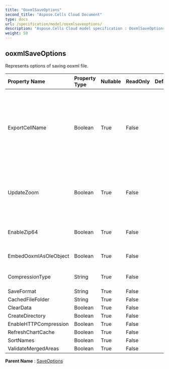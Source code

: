 ```yaml
---
title: "OoxmlSaveOptions"
second_title: "Aspose.Cells Cloud Document"
type: docs
url: /specification/model/ooxmlsaveoptions/
description: "Aspose.Cells Cloud model specification : OoxmlSaveOptions. Effortlessly handle Excel and other spreadsheet documents with features like opening, generating, editing, splitting, merging, comparing, and converting."
weight: 50
---
```


## **ooxmlSaveOptions**

Represents options of saving ooxml file. 

| Property Name | Property Type | Nullable |  ReadOnly | DefaultValue | Description | 
| :- | :- | :- |:- |  :- | :- |
| ExportCellName | Boolean | True |  False |  | Indicates if export cell name to Excel2007 .xlsx (.xlsm, .xltx, .xltm) file.               If the output file may be accessed by SQL Server DTS, this value must be               true.  Setting the value to false will highly increase the performance and               reduce the file size when creating large file.  Default value is false. |  
| UpdateZoom | Boolean | True |  False |  | Indicates whether update scaling factor before saving the file if the PageSetup.FitToPagesWide and PageSetup.FitToPagesTall properties control how the worksheet is scaled. |  
| EnableZip64 | Boolean | True |  False |  | Always use ZIP64 extensions when writing zip archives, even when unnecessary. |  
| EmbedOoxmlAsOleObject | Boolean | True |  False |  | Indicates whether embedding Ooxml files of OleObject as ole object. |  
| CompressionType | String | True |  False |  | Gets and sets the compression type for ooxml file. |  
| SaveFormat | String | True |  False |  |  |  
| CachedFileFolder | String | True |  False |  |  |  
| ClearData | Boolean | True |  False |  |  |  
| CreateDirectory | Boolean | True |  False |  |  |  
| EnableHTTPCompression | Boolean | True |  False |  |  |  
| RefreshChartCache | Boolean | True |  False |  |  |  
| SortNames | Boolean | True |  False |  |  |  
| ValidateMergedAreas | Boolean | True |  False |  |  |  

**Parent Name** : [SaveOptions](saveoptions)

